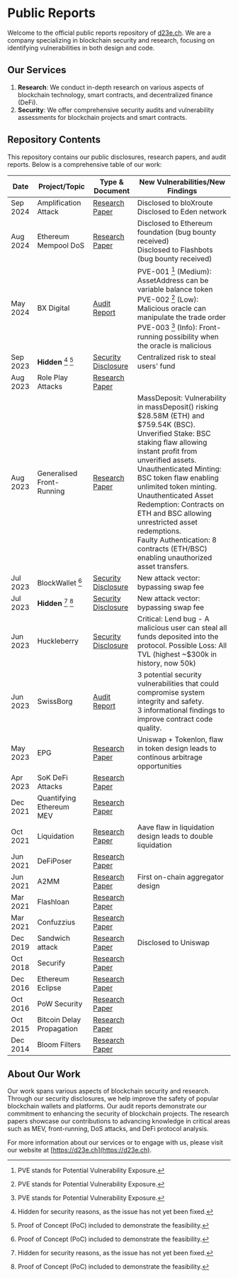 # Public Reports

Welcome to the official public reports repository of [d23e.ch](https://d23e.ch). We are a company specializing in blockchain security and research, focusing on identifying vulnerabilities in both design and code.

## Our Services

1. **Research**: We conduct in-depth research on various aspects of blockchain technology, smart contracts, and decentralized finance (DeFi).
2. **Security**: We offer comprehensive security audits and vulnerability assessments for blockchain projects and smart contracts.

## Repository Contents

This repository contains our public disclosures, research papers, and audit reports. Below is a comprehensive table of our work:

| Date | Project/Topic | Type & Document | New Vulnerabilities/New Findings |
|------|---------------|-----------------|--------------------------|
| Sep 2024 | Amplification Attack | [Research Paper](https://github.com/Decentralized-Intelligence/PublicSecurityReviews/blob/main/2024-09-research-amplification-attack.pdf) | Disclosed to bloXroute<br>Disclosed to Eden network |
| Aug 2024 | Ethereum Mempool DoS | [Research Paper](https://github.com/Decentralized-Intelligence/PublicSecurityReviews/blob/main/2024-08-research-ethereum-mempool-DoS.pdf) | Disclosed to Ethereum foundation (bug bounty received)<br>Disclosed to Flashbots (bug bounty received)|
| May 2024 | BX Digital | [Audit Report](https://github.com/Decentralized-Intelligence/PublicSecurityReviews/blob/main/2024-05-audit-bx-digital.pdf) | PVE-001 [^2] (Medium): AssetAddress can be variable balance token<br>PVE-002 [^2] (Low): Malicious oracle can manipulate the trade order<br>PVE-003 [^2] (Info): Front-running possibility when the oracle is malicious |
| Sep 2023 | **Hidden** [^1] [^3] | [Security Disclosure](https://github.com/Decentralized-Intelligence/PublicSecurityReviews/blob/main/2023-09-disclosure-project-t.md) | Centralized risk to steal users' fund |
| Aug 2023 | Role Play Attacks | [Research Paper](https://github.com/Decentralized-Intelligence/PublicSecurityReviews/blob/main/2023-08-role-play-attacks.pdf) | |
| Aug 2023 | Generalised Front-Running | [Research Paper](https://github.com/Decentralized-Intelligence/PublicSecurityReviews/blob/main/2023-08-research-generalised-front-running.pdf) | MassDeposit: Vulnerability in massDeposit() risking $28.58M (ETH) and $759.54K (BSC).<br>Unverified Stake: BSC staking flaw allowing instant profit from unverified assets.<br>Unauthenticated Minting: BSC token flaw enabling unlimited token minting.<br>Unauthenticated Asset Redemption: Contracts on ETH and BSC allowing unrestricted asset redemptions.<br>Faulty Authentication: 8 contracts (ETH/BSC) enabling unauthorized asset transfers. |
| Jul 2023 | BlockWallet [^3] | [Security Disclosure](https://github.com/Decentralized-Intelligence/PublicSecurityReviews/blob/main/2023-07-disclosure-blockwallet.md) | New attack vector: bypassing swap fee |
| Jul 2023 | **Hidden** [^1] [^3] | [Security Disclosure](https://github.com/Decentralized-Intelligence/PublicSecurityReviews/blob/main/2023-07-disclosure-project-m.md) | New attack vector: bypassing swap fee |
| Jun 2023 | Huckleberry | [Security Disclosure](https://github.com/Decentralized-Intelligence/PublicSecurityReviews/blob/main/2023-06-huckleberry.md) | Critical: Lend bug - A malicious user can steal all funds deposited into the protocol. Possible Loss: All TVL (highest ~$300k in history, now 50k) |
| Jun 2023 | SwissBorg | [Audit Report](https://github.com/Decentralized-Intelligence/PublicSecurityReviews/blob/main/2023-06-audit-swissborg.pdf) | 3 potential security vulnerabilities that could compromise system integrity and safety.<br>3 informational findings to improve contract code quality. |
| May 2023 | EPG | [Research Paper](https://github.com/Decentralized-Intelligence/PublicSecurityReviews/blob/main/2023-05-research-epg.pdf) | Uniswap + Tokenlon, flaw in token design leads to continous arbitrage opportunities |
| Apr 2023 | SoK DeFi Attacks | [Research Paper](https://github.com/Decentralized-Intelligence/PublicSecurityReviews/blob/main/2023-04-sok-defi-attacks.pdf) | |
| Dec 2021 | Quantifying Ethereum MEV | [Research Paper](https://github.com/Decentralized-Intelligence/PublicSecurityReviews/blob/main/2021-12-research-quantifying-ethereum-mev.pdf) | |
| Oct 2021 | Liquidation | [Research Paper](https://github.com/Decentralized-Intelligence/PublicSecurityReviews/blob/main/2021-10-research-aave-compound-makerdao-dydx-liquidation.pdf) | Aave flaw in liquidation design leads to double liquidation |
| Jun 2021 | DeFiPoser | [Research Paper](https://github.com/Decentralized-Intelligence/PublicSecurityReviews/blob/main/2021-06-defiposer.pdf) | |
| Jun 2021 | A2MM | [Research Paper](https://github.com/Decentralized-Intelligence/PublicSecurityReviews/blob/main/2021-06-a2mm.pdf) | First on-chain aggregator design|
| Mar 2021 | Flashloan | [Research Paper](https://github.com/Decentralized-Intelligence/PublicSecurityReviews/blob/main/2021-03-flashloan.pdf) | |
| Mar 2021 | Confuzzius | [Research Paper](https://github.com/Decentralized-Intelligence/PublicSecurityReviews/blob/main/2021-03-confuzzius.pdf) | |
| Dec 2019 | Sandwich attack | [Research Paper](https://github.com/Decentralized-Intelligence/PublicSecurityReviews/blob/main/2019-12-sandwich.pdf) | Disclosed to Uniswap |
| Oct 2018 | Securify | [Research Paper](https://github.com/Decentralized-Intelligence/PublicSecurityReviews/blob/main/2018-10-securify.pdf) | |
| Dec 2016 | Ethereum Eclipse | [Research Paper](https://github.com/Decentralized-Intelligence/PublicSecurityReviews/blob/main/2016-12-ethereum-eclipse.pdf) | |
| Oct 2016 | PoW Security | [Research Paper](https://github.com/Decentralized-Intelligence/PublicSecurityReviews/blob/main/2016-10-pow-security.pdf) | |
| Oct 2015 | Bitcoin Delay Propagation | [Research Paper](https://github.com/Decentralized-Intelligence/PublicSecurityReviews/blob/main/2015-10-bitcoin-delay-propagation.pdf) | |
| Dec 2014 | Bloom Filters | [Research Paper](https://github.com/Decentralized-Intelligence/PublicSecurityReviews/blob/main/2014-12-bloom-filters.pdf) | |

[^1]: Hidden for security reasons, as the issue has not yet been fixed.
[^2]: PVE stands for Potential Vulnerability Exposure.
[^3]: Proof of Concept (PoC) included to demonstrate the feasibility.

## About Our Work

Our work spans various aspects of blockchain security and research. Through our security disclosures, we help improve the safety of popular blockchain wallets and platforms. Our audit reports demonstrate our commitment to enhancing the security of blockchain projects. The research papers showcase our contributions to advancing knowledge in critical areas such as MEV, front-running, DoS attacks, and DeFi protocol analysis.

For more information about our services or to engage with us, please visit our website at [https://d23e.ch](https://d23e.ch).
